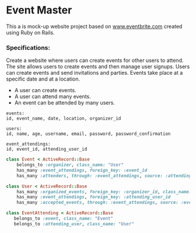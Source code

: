 # Event Master

This a is mock-up website project based on www.eventbrite.com created using 
Ruby on Rails.

### Specifications:
Create a website where users can create events for other users to attend. The 
site allows users to create events and then manage user signups. Users can 
create events and send invitations and parties. Events take place at a specific 
date and at a location.

* A user can create events. 
* A user can attend many events. 
* An event can be attended by many users.
```
events:
id, event_name, date, location, organizer_id

users:
id, name, age, username, email, password, password_confirmation

event_attendings:
id, event_id, attending_user_id
```

```ruby
class Event < ActiveRecord::Base
    belongs_to :organizer, class_name: "User"
    has_many :event_attendings, foreign_key: :event_id
    has_many :attenders, through: :event_attendings, source: :attending_user_id

class User < ActiveRecord::Base
    has_many :organized_events, foreign_key: :organizer_id, class_name: "Event"
    has_many :event_attendings, foreign_key: :attending_user_id
    has_many :accepted_events, through: :event_attendings, source: :event

class EventAttending < ActiveRecord::Base
   belongs_to :event, class_name: "Event"
   belongs_to :attending_user, class_name: "User"
```